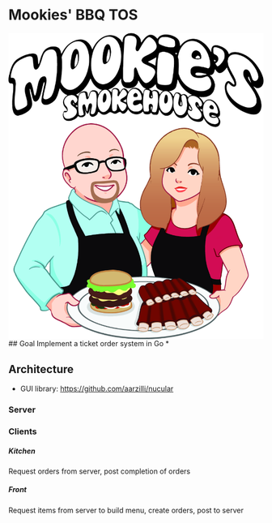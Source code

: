 # Mookies' BBQ TOS
<p align="center">
  <img style="float: right;" src="assets/logo.png" alt="Mookies logo" />
</p>
## Goal
Implement a ticket order system in Go
* 

## Architecture
* GUI library: https://github.com/aarzilli/nucular

### Server

### Clients

##### Kitchen
Request orders from server, post completion of orders
##### Front
Request items from server to build menu, create orders, post to server
